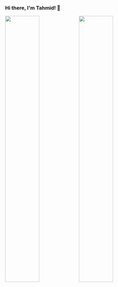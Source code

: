 ### Hi there, I'm Tahmid! 👋

<!--
**tahmid678/tahmid678** is a ✨ _special_ ✨ repository because its `README.md` (this file) appears on your GitHub profile.

Here are some ideas to get you started:

- 🔭 I’m currently working on ...
- 🌱 I’m currently learning ...
- 👯 I’m looking to collaborate on ...
- 🤔 I’m looking for help with ...
- 💬 Ask me about ...
- 📫 How to reach me: ...
- 😄 Pronouns: ...
- ⚡ Fun fact: ...
-->

<img align="left" width="47%" src="https://github-readme-stats.vercel.app/api?username=tahmid678&show_icons=true&theme=vue-dark" />
<img align="left" width="47%" src="https://github-readme-stats.vercel.app/api/top-langs/?username=tahmid678&layout=compact" />
